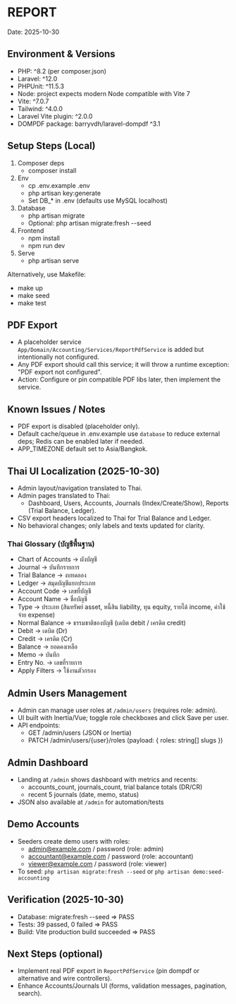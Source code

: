# REPORT

Date: 2025-10-30

## Environment & Versions
- PHP: ^8.2 (per composer.json)
- Laravel: ^12.0
- PHPUnit: ^11.5.3
- Node: project expects modern Node compatible with Vite 7
- Vite: ^7.0.7
- Tailwind: ^4.0.0
- Laravel Vite plugin: ^2.0.0
- DOMPDF package: barryvdh/laravel-dompdf ^3.1

## Setup Steps (Local)
1) Composer deps
   - composer install
2) Env
   - cp .env.example .env
   - php artisan key:generate
   - Set DB_* in .env (defaults use MySQL localhost)
3) Database
   - php artisan migrate
   - Optional: php artisan migrate:fresh --seed
4) Frontend
   - npm install
   - npm run dev
5) Serve
   - php artisan serve

Alternatively, use Makefile:
- make up
- make seed
- make test

## PDF Export
- A placeholder service `App/Domain/Accounting/Services/ReportPdfService` is added but intentionally not configured.
- Any PDF export should call this service; it will throw a runtime exception: "PDF export not configured".
- Action: Configure or pin compatible PDF libs later, then implement the service.

## Known Issues / Notes
- PDF export is disabled (placeholder only).
- Default cache/queue in .env.example use `database` to reduce external deps; Redis can be enabled later if needed.
- APP_TIMEZONE default set to Asia/Bangkok.

## Thai UI Localization (2025-10-30)
- Admin layout/navigation translated to Thai.
- Admin pages translated to Thai:
   - Dashboard, Users, Accounts, Journals (Index/Create/Show), Reports (Trial Balance, Ledger).
- CSV export headers localized to Thai for Trial Balance and Ledger.
- No behavioral changes; only labels and texts updated for clarity.

### Thai Glossary (บัญชีพื้นฐาน)
- Chart of Accounts → ผังบัญชี
- Journal → บันทึกรายการ
- Trial Balance → งบทดลอง
- Ledger → สมุดบัญชีแยกประเภท
- Account Code → เลขที่บัญชี
- Account Name → ชื่อบัญชี
- Type → ประเภท (สินทรัพย์ asset, หนี้สิน liability, ทุน equity, รายได้ income, ค่าใช้จ่าย expense)
- Normal Balance → ธรรมชาติของบัญชี (เดบิต debit / เครดิต credit)
- Debit → เดบิต (Dr)
- Credit → เครดิต (Cr)
- Balance → ยอดคงเหลือ
- Memo → บันทึก
- Entry No. → เลขที่รายการ
- Apply Filters → ใช้งานตัวกรอง

## Admin Users Management
- Admin can manage user roles at `/admin/users` (requires role: admin).
- UI built with Inertia/Vue; toggle role checkboxes and click Save per user.
- API endpoints:
   - GET /admin/users (JSON or Inertia)
   - PATCH /admin/users/{user}/roles (payload: { roles: string[] slugs })

## Admin Dashboard
- Landing at `/admin` shows dashboard with metrics and recents:
   - accounts_count, journals_count, trial balance totals (DR/CR)
   - recent 5 journals (date, memo, status)
- JSON also available at `/admin` for automation/tests

## Demo Accounts
- Seeders create demo users with roles:
   - admin@example.com / password (role: admin)
   - accountant@example.com / password (role: accountant)
   - viewer@example.com / password (role: viewer)
- To seed: `php artisan migrate:fresh --seed` or `php artisan demo:seed-accounting`

## Verification (2025-10-30)
- Database: migrate:fresh --seed => PASS
- Tests: 39 passed, 0 failed => PASS
- Build: Vite production build succeeded => PASS

## Next Steps (optional)
- Implement real PDF export in `ReportPdfService` (pin dompdf or alternative and wire controllers).
- Enhance Accounts/Journals UI (forms, validation messages, pagination, search).
